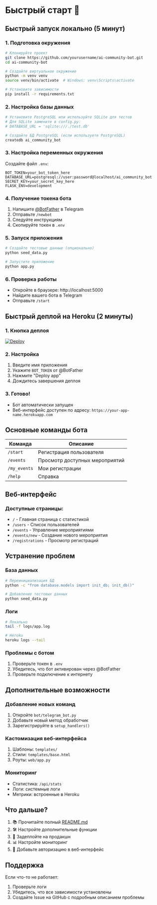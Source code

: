 # Быстрый старт 🚀

## Быстрый запуск локально (5 минут)

### 1. Подготовка окружения
```bash
# Клонируйте проект
git clone https://github.com/yourusername/ai-community-bot.git
cd ai-community-bot

# Создайте виртуальное окружение
python -m venv venv
source venv/bin/activate  # Windows: venv\Scripts\activate

# Установите зависимости
pip install -r requirements.txt
```

### 2. Настройка базы данных
```bash
# Установите PostgreSQL или используйте SQLite для тестов
# Для SQLite замените в config.py:
# DATABASE_URL = 'sqlite:///./test.db'

# Создайте БД PostgreSQL (если используете PostgreSQL)
createdb ai_community_bot
```

### 3. Настройка переменных окружения
Создайте файл `.env`:
```env
BOT_TOKEN=your_bot_token_here
DATABASE_URL=postgresql://user:password@localhost/ai_community_bot
SECRET_KEY=your_secret_key_here
FLASK_ENV=development
```

### 4. Получение токена бота
1. Напишите [@BotFather](https://t.me/BotFather) в Telegram
2. Отправьте `/newbot`
3. Следуйте инструкциям
4. Скопируйте токен в `.env`

### 5. Запуск приложения
```bash
# Создайте тестовые данные (опционально)
python seed_data.py

# Запустите приложение
python app.py
```

### 6. Проверка работы
- Откройте в браузере: http://localhost:5000
- Найдите вашего бота в Telegram
- Отправьте `/start`

## Быстрый деплой на Heroku (2 минуты)

### 1. Кнопка деплоя
[![Deploy](https://www.herokucdn.com/deploy/button.svg)](https://heroku.com/deploy)

### 2. Настройка
1. Введите имя приложения
2. Укажите `BOT_TOKEN` от @BotFather
3. Нажмите "Deploy app"
4. Дождитесь завершения деплоя

### 3. Готово!
- Бот автоматически запущен
- Веб-интерфейс доступен по адресу: `https://your-app-name.herokuapp.com`

## Основные команды бота

| Команда | Описание |
|---------|----------|
| `/start` | Регистрация пользователя |
| `/events` | Просмотр доступных мероприятий |
| `/my_events` | Мои регистрации |
| `/help` | Справка |

## Веб-интерфейс

### Доступные страницы:
- `/` - Главная страница с статистикой
- `/users` - Список пользователей
- `/events` - Управление мероприятиями  
- `/events/new` - Создание нового мероприятия
- `/registrations` - Просмотр регистраций

## Устранение проблем

### База данных
```bash
# Переинициализация БД
python -c "from database.models import init_db; init_db()"

# Добавление тестовых данных
python seed_data.py
```

### Логи
```bash
# Локально
tail -f logs/app.log

# Heroku
heroku logs --tail
```

### Проблемы с ботом
1. Проверьте токен в `.env`
2. Убедитесь, что бот активирован через @BotFather
3. Проверьте подключение к интернету

## Дополнительные возможности

### Добавление новых команд
1. Откройте `bot/telegram_bot.py`
2. Добавьте новый метод обработчик
3. Зарегистрируйте в `setup_handlers()`

### Кастомизация веб-интерфейса
1. Шаблоны: `templates/`
2. Стили: `templates/base.html`
3. Роуты: `web/app.py`

### Мониторинг
- Статистика: `/api/stats`
- Логи: системные логи
- Метрики: встроенные в Heroku

## Что дальше?

1. 📚 Прочитайте полный [README.md](README.md)
2. 🛠 Настройте дополнительные функции
3. 🚀 Задеплойте на продакшн
4. 📊 Настройте мониторинг
5. 🔐 Добавьте авторизацию в веб-интерфейс

## Поддержка

Если что-то не работает:
1. Проверьте логи
2. Убедитесь, что все зависимости установлены
3. Создайте Issue на GitHub с подробным описанием проблемы 